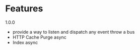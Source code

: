 # Features


1.0.0

- provide a way to listen and dispatch any event throw a bus
- HTTP Cache Purge async
- Index async
